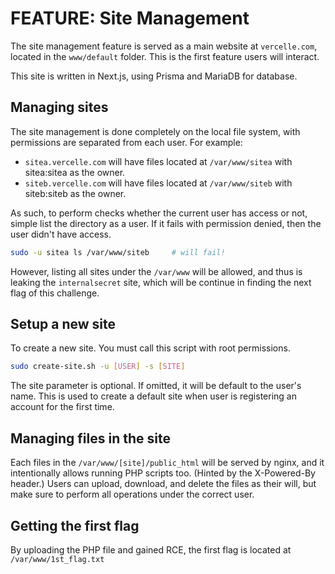 # FEATURE: Site Management

The site management feature is served as a main website at `vercelle.com`, located in the `www/default` folder. This is the first feature users will interact.

This site is written in Next.js, using Prisma and MariaDB for database.

## Managing sites

The site management is done completely on the local file system, with permissions are separated from each user. For example:

- `sitea.vercelle.com` will have files located at `/var/www/sitea` with sitea:sitea as the owner.
- `siteb.vercelle.com` will have files located at `/var/www/siteb` with siteb:siteb as the owner.

As such, to perform checks whether the current user has access or not, simple list the directory as a user. If it fails with permission denied, then the user didn't have access.

```sh
sudo -u sitea ls /var/www/siteb     # will fail!
```

However, listing all sites under the `/var/www` will be allowed, and thus is leaking the `internalsecret` site, which will be continue in finding the next flag of this challenge.

## Setup a new site

To create a new site. You must call this script with root permissions.

```sh
sudo create-site.sh -u [USER] -s [SITE]
```

The site parameter is optional. If omitted, it will be default to the user's name. This is used to create a default site when user is registering an account for the first time.

## Managing files in the site

Each files in the `/var/www/[site]/public_html` will be served by nginx, and it intentionally allows running PHP scripts too. (Hinted by the X-Powered-By header.) Users can upload, download, and delete the files as their will, but make sure to perform all operations under the correct user.

## Getting the first flag

By uploading the PHP file and gained RCE, the first flag is located at `/var/www/1st_flag.txt`
